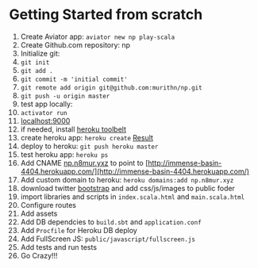 # Getting Started from scratch

1. Create Aviator app: `aviator new np play-scala`
2. Create Github.com repository: np
3. Initialize git:
  1. `git init`
  2. `git add .`
  3. `git commit -m 'initial commit'`
  4. `git remote add origin git@github.com:murithn/np.git`
  5. `git push -u origin master`
4. test app locally:
  1. `activator run`
  2. [localhost:9000](http://localhost:9000/)
5. if needed, install [heroku toolbelt](https://toolbelt.heroku.com)
6. create heroku app: `heroku create` [Result](http://immense-basin-4404.herokuapp.com/)
7. deploy to heroku: `git push heroku master`
8. test heroku app: `heroku ps`
9. Add CNAME [np.n8mur.yxz](np.n8mur.yxz) to point to [http://immense-basin-4404.herokuapp.com/](http://immense-basin-4404.herokuapp.com/)
10. Add custom domain to heroku: `heroku domains:add np.n8mur.xyz`
11. download twitter [bootstrap](http://getbootstrap.com) and add css/js/images to public foder
12. import libraries and scripts in `index.scala.html` and `main.scala.html`
13. Configure routes
14. Add assets
15. Add DB dependcies to `build.sbt` and `application.conf`
16. Add `Procfile` for Heroku DB deploy
17. Add FullScreen JS: `public/javascript/fullscreen.js`
18. Add tests and run tests
19. Go Crazy!!!

